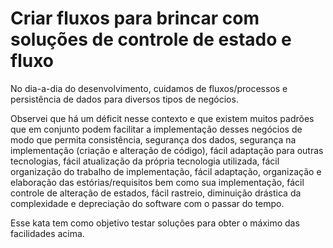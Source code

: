 # Criar fluxos para brincar com soluções de controle de estado e fluxo

No dia-a-dia do desenvolvimento, cuidamos de fluxos/processos e persistência de dados para diversos tipos de negócios.  

Observei que há um déficit nesse contexto e que existem muitos padrões que em conjunto podem facilitar a implementação desses negócios de modo que permita consistência, segurança dos dados, segurança na implementação (criação e alteração de código), fácil adaptação para outras tecnologias, fácil atualização da própria tecnologia utilizada, fácil organização do trabalho de implementação, fácil adaptação, organização e elaboração das estórias/requisitos bem como sua implementação, fácil controle de alteração de estados, fácil rastreio, diminuição drástica da complexidade e depreciação do software com o passar do tempo.  

Esse kata tem como objetivo testar soluções para obter o máximo das facilidades acima.
